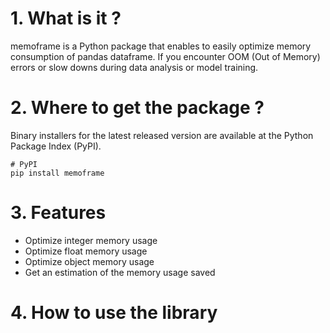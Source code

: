 # 1. What is it ?

memoframe is a Python package that enables to easily optimize memory consumption of pandas dataframe. If you encounter OOM (Out of Memory) errors or slow downs during data analysis or model training.

# 2. Where to get the package ?

Binary installers for the latest released version are available at the Python Package Index (PyPI).

    # PyPI 
    pip install memoframe

# 3. Features 

- Optimize integer memory usage
- Optimize float memory usage
- Optimize object memory usage
- Get an estimation of the memory usage saved

# 4. How to use the library
